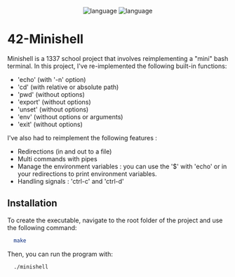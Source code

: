 <p align="center">
  <img src="https://img.shields.io/badge/Language-C-blue" alt="language" />
  <img src="https://img.shields.io/badge/Mark-100/100-green" alt="language" />
</p>

# 42-Minishell

Minishell is a 1337 school project that involves reimplementing a "mini" bash terminal. In this project, I've re-implemented the following built-in functions:

* 'echo' (with '-n' option)
* 'cd' (with relative or absolute path)
* 'pwd' (without options)
* 'export' (without options)
* 'unset' (without options)
* 'env' (without options or arguments)
* 'exit' (without options)



I've also had to reimplement the following features :

* Redirections (in and out to a file)
* Multi commands with pipes
* Manage the environment variables : you can use the '$' with 'echo' or in your redirections to print environment variables.
* Handling signals : 'ctrl-c' and 'ctrl-d'

## Installation 

To create the executable, navigate to the root folder of the project and use the following command:

```bash
  make
```

Then, you can run the program with:

```bash
  ./minishell
```
